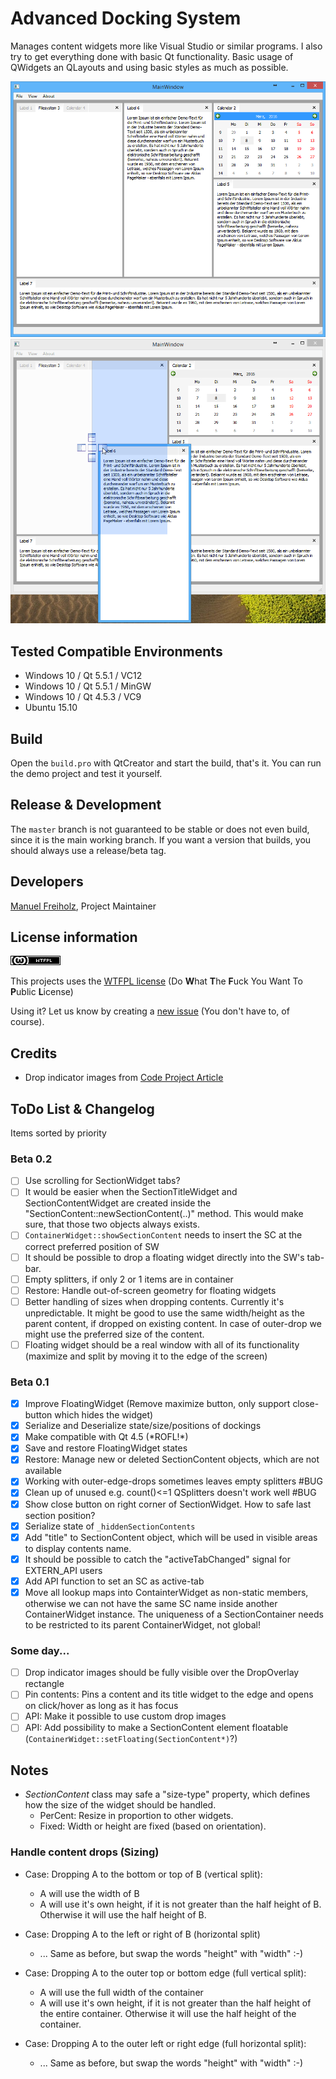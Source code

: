 # Advanced Docking System
Manages content widgets more like Visual Studio or similar programs.
I also try to get everything done with basic Qt functionality.
Basic usage of QWidgets an QLayouts and using basic styles as much as possible.

![Layout of widgets](preview.png)
![Dropping widgets](preview-dragndrop.png)

## Tested Compatible Environments
- Windows 10 / Qt 5.5.1 / VC12
- Windows 10 / Qt 5.5.1 / MinGW
- Windows 10 / Qt 4.5.3 / VC9
- Ubuntu 15.10

## Build
Open the `build.pro` with QtCreator and start the build, that's it.
You can run the demo project and test it yourself.

## Release & Development
The `master` branch is not guaranteed to be stable or does not even build, since it is the main working branch.
If you want a version that builds, you should always use a release/beta tag.

## Developers
[Manuel Freiholz](https://mfreiholz.de), Project Maintainer

## License information
![WTFPL](license.png)

This projects uses the [WTFPL license](http://www.wtfpl.net/)
(Do **W**hat **T**he **F**uck You Want To **P**ublic **L**icense)

Using it? Let us know by creating a [new issue](https://github.com/mfreiholz/qt-docks/issues/new) (You don't have to, of course).

## Credits
- Drop indicator images from [Code Project Article](http://www.codeproject.com/Articles/140209/Building-a-Docking-Window-Management-Solution-in-W)

## ToDo List & Changelog
Items sorted by priority

### Beta 0.2
- [ ] Use scrolling for SectionWidget tabs?
- [ ] It would be easier when the SectionTitleWidget and SectionContentWidget are created inside the "SectionContent::newSectionContent(..)" method.
	This would make sure, that those two objects always exists.
- [ ] `ContainerWidget::showSectionContent` needs to insert the SC at the correct preferred position of SW
- [ ] It should be possible to drop a floating widget directly into the SW's tab-bar.
- [ ] Empty splitters, if only 2 or 1 items are in container
- [ ] Restore: Handle out-of-screen geometry for floating widgets
- [ ] Better handling of sizes when dropping contents. Currently it's unpredictable.
	It might be good to use the same width/height as the parent content, if dropped on existing content.
	In case of outer-drop we might use the preferred size of the content.
- [ ] Floating widget should be a real window with all of its functionality (maximize and split by moving it to the edge of the screen)

### Beta 0.1
- [x] Improve FloatingWidget (Remove maximize button, only support close-button which hides the widget)
- [x] Serialize and Deserialize state/size/positions of dockings
- [x] Make compatible with Qt 4.5 (\*ROFL!\*)
- [x] Save and restore FloatingWidget states
- [x] Restore: Manage new or deleted SectionContent objects, which are not available
- [x] Working with outer-edge-drops sometimes leaves empty splitters #BUG
- [x] Clean up of unused e.g. count()<=1 QSplitters doesn't work well #BUG
- [x] Show close button on right corner of SectionWidget. How to safe last section position?
- [x] Serialize state of `_hiddenSectionContents`
- [x] Add "title" to SectionContent object, which will be used in visible areas to display contents name.
- [x] It should be possible to catch the "activeTabChanged" signal for EXTERN_API users
- [x] Add API function to set an SC as active-tab
- [x] Move all lookup maps into ContainterWidget as non-static members, otherwise we can not have the same SC name inside another ContainerWidget instance.
	The uniqueness of a SectionContainer needs to be restricted to its parent ContainerWidget, not global!

### Some day...
- [ ] Drop indicator images should be fully visible over the DropOverlay rectangle
- [ ] Pin contents: Pins a content and its title widget to the edge and opens on click/hover as long as it has focus
- [ ] API: Make it possible to use custom drop images
- [ ] API: Add possibility to make a SectionContent element floatable (`ContainerWidget::setFloating(SectionContent*)`?)

## Notes
- *SectionContent* class may safe a "size-type" property, which defines how the size of the widget should be handled.
	- PerCent: Resize in proportion to other widgets.
	- Fixed: Width or height are fixed (based on orientation).

### Handle content drops (Sizing)
- Case: Dropping A to the bottom or top of B (vertical split):
	- A will use the width of B
	- A will use it's own height, if it is not greater than the half height of B. Otherwise it will use the half height of B.
- Case: Dropping A to the left or right of B (horizontal split)
	- ... Same as before, but swap the words "height" with "width" :-)

- Case: Dropping A to the outer top or bottom edge (full vertical split):
	- A will use the full width of the container
	- A will use it's own height, if it is not greater than the half height of the entire container. Otherwise it will use the half height of the container.
- Case: Dropping A to the outer left or right edge (full horizontal split):
	- ... Same as before, but swap the words "height" with "width" :-)
